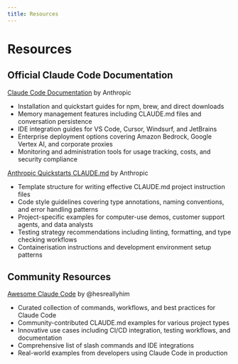 ```yaml
---
title: Resources
---
```


# Resources

## Official Claude Code Documentation

[Claude Code Documentation](https://docs.anthropic.com/en/docs/claude-code) by Anthropic
- Installation and quickstart guides for npm, brew, and direct downloads
- Memory management features including CLAUDE.md files and conversation persistence
- IDE integration guides for VS Code, Cursor, Windsurf, and JetBrains
- Enterprise deployment options covering Amazon Bedrock, Google Vertex AI, and corporate proxies
- Monitoring and administration tools for usage tracking, costs, and security compliance

[Anthropic Quickstarts CLAUDE.md](https://github.com/anthropics/anthropic-quickstarts/blob/main/CLAUDE.md) by Anthropic
- Template structure for writing effective CLAUDE.md project instruction files
- Code style guidelines covering type annotations, naming conventions, and error handling patterns
- Project-specific examples for computer-use demos, customer support agents, and data analysts
- Testing strategy recommendations including linting, formatting, and type checking workflows
- Containerisation instructions and development environment setup patterns

## Community Resources

[Awesome Claude Code](https://github.com/hesreallyhim/awesome-claude-code) by @hesreallyhim
- Curated collection of commands, workflows, and best practices for Claude Code
- Community-contributed CLAUDE.md examples for various project types
- Innovative use cases including CI/CD integration, testing workflows, and documentation
- Comprehensive list of slash commands and IDE integrations
- Real-world examples from developers using Claude Code in production